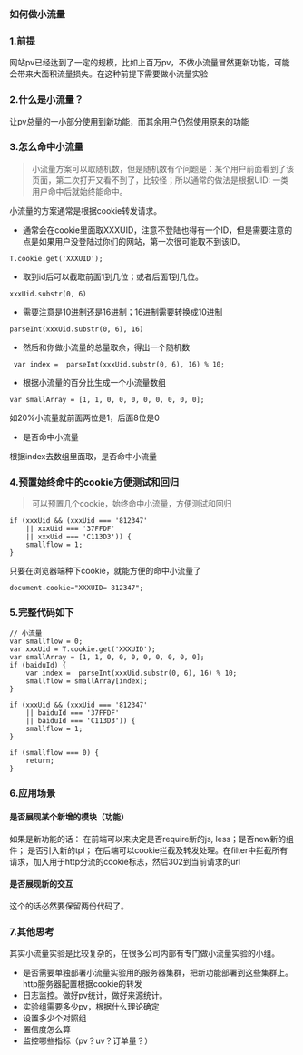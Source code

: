 ### 如何做小流量


### 1.前提
网站pv已经达到了一定的规模，比如上百万pv，不做小流量冒然更新功能，可能会带来大面积流量损失。在这种前提下需要做小流量实验


### 2.什么是小流量？

让pv总量的一小部分使用到新功能，而其余用户仍然使用原来的功能


### 3.怎么命中小流量

> 小流量方案可以取随机数，但是随机数有个问题是：某个用户前面看到了该页面，第二次打开又看不到了，比较怪；所以通常的做法是根据UID: 一类用户命中后就始终能命中。


小流量的方案通常是根据cookie转发请求。

+ 通常会在cookie里面取XXXUID，注意不登陆也得有一个ID，但是需要注意的点是如果用户没登陆过你们的网站，第一次很可能取不到该ID。

`T.cookie.get('XXXUID');`

+ 取到id后可以截取前面1到几位；或者后面1到几位。

`xxxUid.substr(0, 6)`

+ 需要注意是10进制还是16进制；16进制需要转换成10进制


`parseInt(xxxUid.substr(0, 6), 16)`


+ 然后和你做小流量的总量取余，得出一个随机数


` var index =  parseInt(xxxUid.substr(0, 6), 16) % 10;`


+ 根据小流量的百分比生成一个小流量数组

```
var smallArray = [1, 1, 0, 0, 0, 0, 0, 0, 0, 0];

```
如20%小流量就前面两位是1，后面8位是0

+ 是否命中小流量

根据index去数组里面取，是否命中小流量


### 4.预置始终命中的cookie方便测试和回归

> 可以预置几个cookie，始终命中小流量，方便测试和回归

```
if (xxxUid && (xxxUid === '812347'
    || xxxUid === '37FFDF'
    || xxxUid === 'C113D3')) {
    smallflow = 1;
}
```
只要在浏览器端种下cookie，就能方便的命中小流量了

```
document.cookie="XXXUID= 812347";

```


### 5.完整代码如下


```
// 小流量
var smallflow = 0;
var xxxUid = T.cookie.get('XXXUID');
var smallArray = [1, 1, 0, 0, 0, 0, 0, 0, 0, 0];
if (baiduId) {
    var index =  parseInt(xxxUid.substr(0, 6), 16) % 10;
    smallflow = smallArray[index];
}

if (xxxUid && (xxxUid === '812347'
    || baiduId === '37FFDF'
    || baiduId === 'C113D3')) {
    smallflow = 1;
}

if (smallflow === 0) {
    return;
}

```


### 6.应用场景

#### 是否展现某个新增的模块（功能）

如果是新功能的话：
在前端可以来决定是否require新的js, less；是否new新的组件； 是否引入新的tpl；
在后端可以cookie拦截及转发处理。在filter中拦截所有请求，加入用于http分流的cookie标志，然后302到当前请求的url


#### 是否展现新的交互

这个的话必然要保留两份代码了。

### 7.其他思考

其实小流量实验是比较复杂的，在很多公司内部有专门做小流量实验的小组。
+ 是否需要单独部署小流量实验用的服务器集群，把新功能部署到这些集群上。http服务器配置根据cookie的转发
+ 日志监控。做好pv统计，做好来源统计。
+ 实验组需要多少pv，根据什么理论确定
+ 设置多少个对照组
+ 置信度怎么算
+ 监控哪些指标（pv？uv？订单量？）









